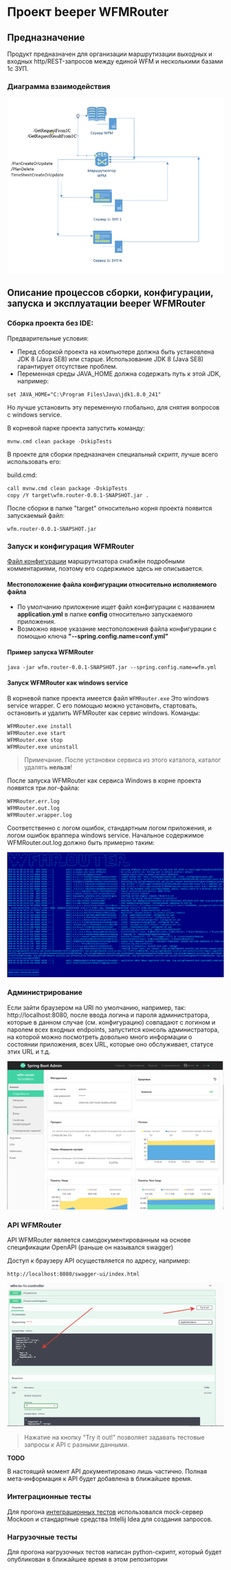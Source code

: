 # Проект beeper WFMRouter

## Предназначение

Продукт предназначен для организации маршрутизации выходных и входных http/REST-запросов
между единой WFM и несколькими базами 1с ЗУП.

### Диаграмма взаимодействия
![Диаграмма взаимодействия](doc/wfm_router_diagram.png)

## Описание процессов сборки, конфигурации, запуска и эксплуатации beeper WFMRouter

### Сборка проекта без IDE:

Предварительные условия:
- Перед сборкой проекта на компьютере должна быть установлена JDK 8 (Java SE8) или старше. 
Использование JDK 8 (Java SE8) гарантирует отсутствие проблем.
- Переменная среды JAVA_HOME должна содержать путь к этой JDK, например:
```aidl
set JAVA_HOME="C:\Program Files\Java\jdk1.8.0_241"
```
Но лучше установить эту переменную глобально, для снятия вопросов с windows service. 

В корневой парке проекта запустить команду:
```aidl
mvnw.cmd clean package -DskipTests
```
В проекте для сборки предназначен специальный скрипт, лучше всего использовать его:

build.cmd:
```
call mvnw.cmd clean package -DskipTests
copy /Y target\wfm.router-0.0.1-SNAPSHOT.jar .
```
После сборки в папке "target" относительно корня проекта появится запускаемый файл:
```aidl
wfm.router-0.0.1-SNAPSHOT.jar
```
 ### Запуск и конфигурация WFMRouter
 
 
[Файл конфигурации](config/application.yml) маршрутизатора снабжён подробными комментариями, поэтому его содержимое здесь не описывается.

#### Местоположение файла конфигурации относительно исполняемого файла

- По умолчанию приложение ищет файл конфигурации с названием **application.yml** в папке **config** относительно запускаемого приложения.
- Возможно явное указание местоположения файла конфигурации с помощью ключа 
**"--spring.config.name=conf.yml"**

#### Пример запуска WFMRouter
```
java -jar wfm.router-0.0.1-SNAPSHOT.jar --spring.config.name=wfm.yml
```  
#### Запуск WFMRouter как windows service

В корневой папке проекта имеется файл ```WFMRouter.exe```
Это windows service wrapper. С его помощью можно установить, стартовать, остановить и удалить WFMRouter как сервис windows.
Команды:
```aidl
WFMRouter.exe install
WFMRouter.exe start
WFMRouter.exe stop
WFMRouter.exe uninstall
```
> Примечание. После установки сервиса из этого каталога, каталог удалять **нельзя**!

После запуска WFMRouter как сервиса Windows в корне проекта появятся три лог-файла:
 ```
WFMRouter.err.log  
WFMRouter.out.log  
WFMRouter.wrapper.log
```
Соответственно с логом ошибок, стандартным логом приложения, и логом ошибок враппера windows service.
Начальное содержимое WFMRouter.out.log должно быть примерно таким:

![Пример лога](doc/log_example.png)
 
### Администрирование

Если зайти браузером на URI по умолчанию, например, так: http://localhost:8080,
после ввода логина и пароля администратора, которые  в данном случае (см. конфигурацию) совпадают с логином и паролем
всех входных endpoints, запустится консоль администратора, на которой можно посмотреть довольно
много информации о состоянии приложения, всех URL, которые оно обслуживает, статусе этих URL и т.д.

![Административная консоль](doc/admin_console.png)

### API WFMRouter

API WFMRouter является самодокументированным на основе спецификации OpenAPI (раньше он назывался swagger)

Доступ к браузеру API осуществляется по адресу, например:
```aidl
http://localhost:8080/swagger-ui/index.html
```
![Браузер API](doc/api_example.png)


> Нажатие на кнопку "Try it out!" позволяет задавать тестовые запросы к API с разными данными.

__TODO__

В настоящий момент API документировано лишь частично. Полная мета-информация к API будет добавлена в ближайшее время.

 ### Интеграционные тесты
 Для прогона [интеграционных тестов](tests/integrationTests.http) использовался mock-сервер Mockoon и стандартные средства Intellij Idea для создания запросов.
 
 ### Нагрузочные тесты
 Для прогона нагрузочных тестов написан python-скрипт, который будет опубликован в ближайшее время в этом репозитории
 
 